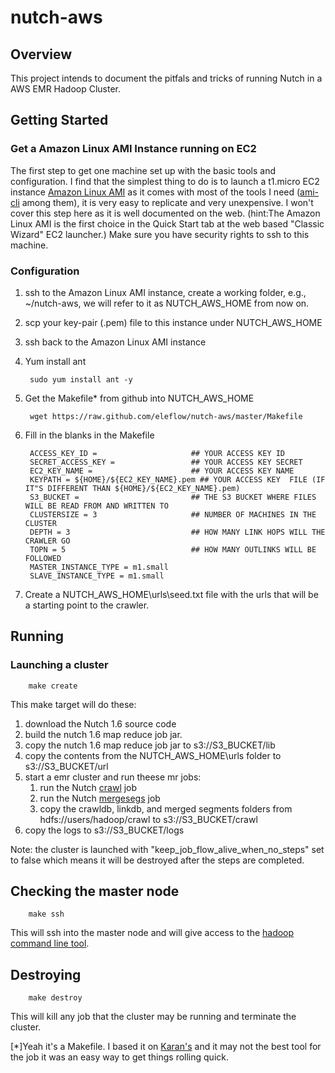# nutch-aws

## Overview
This project intends to document the pitfals and tricks of running Nutch in a AWS EMR Hadoop Cluster.


## Getting Started
### Get a Amazon Linux AMI Instance running on EC2
The first step to get one machine set up with the basic tools and configuration. I find that the simplest thing to do is to launch a t1.micro EC2 instance [Amazon Linux AMI](http://aws.amazon.com/amazon-linux-ami/) as it comes with most of the tools I need ([ami-cli](http://aws.amazon.com/cli/) among them), it is very easy to replicate and very unexpensive. I won't cover this step here as it is well documented on the web. (hint:The Amazon Linux AMI is the first choice in the Quick Start tab at the web based "Classic Wizard" EC2 launcher.) Make sure you have security rights to ssh to this machine. 

### Configuration
1. ssh to the Amazon Linux AMI instance, create a working folder, e.g., ~/nutch-aws, we will refer to it as NUTCH\_AWS\_HOME from now on.
1. scp your key-pair (.pem) file to this instance under NUTCH\_AWS\_HOME
1. ssh back to the Amazon Linux AMI instance
1. Yum install ant

		sudo yum install ant -y

1. Get the Makefile* from github into NUTCH\_AWS\_HOME

		wget https://raw.github.com/eleflow/nutch-aws/master/Makefile

1. Fill in the blanks in the Makefile

		ACCESS_KEY_ID = 					## YOUR ACCESS KEY ID
		SECRET_ACCESS_KEY = 				## YOUR ACCESS KEY SECRET
		EC2_KEY_NAME = 						## YOUR ACCESS KEY NAME
		KEYPATH	= ${HOME}/${EC2_KEY_NAME}.pem ## YOUR ACCESS KEY  FILE (IF IT"S DIFFERENT THAN ${HOME}/${EC2_KEY_NAME}.pem)
		S3_BUCKET = 						## THE S3 BUCKET WHERE FILES WILL BE READ FROM AND WRITTEN TO
		CLUSTERSIZE	= 3						## NUMBER OF MACHINES IN THE CLUSTER
		DEPTH = 3							## HOW MANY LINK HOPS WILL THE CRAWLER GO
		TOPN = 5							## HOW MANY OUTLINKS WILL BE FOLLOWED
		MASTER_INSTANCE_TYPE = m1.small 
		SLAVE_INSTANCE_TYPE = m1.small

1. Create a NUTCH\_AWS\_HOME\urls\seed.txt file with the urls that will be a starting point to the crawler.

## Running

### Launching a cluster

		make create

This make target will do these:

1. download the Nutch 1.6 source code 
1. build the nutch 1.6 map reduce job jar.
1. copy the nutch 1.6 map reduce job jar to s3://S3_BUCKET/lib
1. copy the contents from the NUTCH\_AWS\_HOME\urls folder to s3://S3_BUCKET/url
1. start a emr cluster and run theese mr jobs:
	1. run the Nutch [crawl](http://wiki.apache.org/nutch/Crawl) job
	1. run the Nutch [mergesegs](http://wiki.apache.org/nutch/bin/nutch_mergesegs) job
	1. copy the crawldb, linkdb, and merged segments folders from hdfs://users/hadoop/crawl to s3://S3_BUCKET/crawl
1. copy the logs to s3://S3_BUCKET/logs

Note: the cluster is launched with "keep_job_flow_alive_when_no_steps" set to false which means it will be destroyed after the steps are completed. 

## Checking the master node

		make ssh

This will ssh into the master node and will give access to the [hadoop command line tool](http://hadoop.apache.org/docs/r1.0.4/commands_manual.html).

## Destroying 

		make destroy

This will kill any job that the cluster may be running and terminate the cluster.


[*]Yeah it's a Makefile. I based it on [Karan's](http://github.com/lila/SimpleEMR/blob/master/Makefile) and it may not the best tool for the job it was an easy way to get things rolling quick. 



